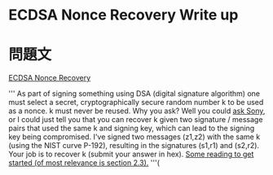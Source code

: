 # ECDSA Nonce Recovery Write up

# 問題文  
[ECDSA Nonce Recovery](https://id0-rsa.pub/problem/17/)

'''
As part of signing something using DSA (digital signature algorithm) one must select a secret, cryptographically secure random number k to be used as a nonce. k must never be reused. Why you ask? Well you could [ask Sony](https://www.schneier.com/blog/archives/2011/01/sony_ps3_securi.html), or I could just tell you that you can recover k given two signature / message pairs that used the same k and signing key, which can lead to the signing key being compromised. I've signed two messages (z1,z2) with the same k (using the NIST curve P-192), resulting in the signatures (s1,r1) and (s2,r2). Your job is to recover k (submit your answer in hex). [Some reading to get started (of most relevance is section 2.3).](http://eprint.iacr.org/2015/839.pdf)
'''(